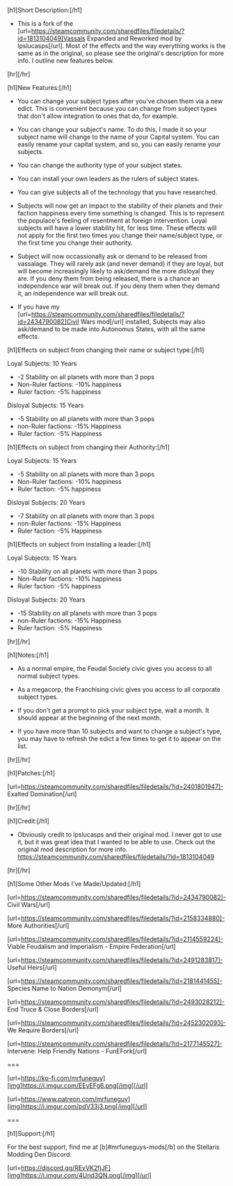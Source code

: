 [h1]Short Description:[/h1]

- This is a fork of the [url=https://steamcommunity.com/sharedfiles/filedetails/?id=1813104049]Vassals Expanded and Reworked mod by lpslucasps[/url]. Most of the effects and the way everything works is the same as in the original, so please see the original's description for more info. I outline new features below.


[hr][/hr]

[h1]New Features:[/h1]

- You can change your subject types after you've chosen them via a new edict. This is convenient because you can change from subject types that don't allow integration to ones that do, for example.

- You can change your subject's name. To do this, I made it so your subject name will change to the name of your Capital system. You can easily rename your capital system, and so, you can easily rename your subjects.

- You can change the authority type of your subject states.

- You can install your own leaders as the rulers of subject states.

- You can give subjects all of the technology that you have researched.

- Subjects will now get an impact to the stability of their planets and their faction happiness every time something is changed. This is to represent the populace's feeling of resentment at foreign intervention. Loyal subjects will have a lower stability hit, for less time. These effects will not apply for the first two times you change their name/subject type, or the first time you change their authority.

- Subject will now occassionally ask or demand to be released from vassalage. They will rarely ask (and never demand) if they are loyal, but will become increasingly likely to ask/demand the more disloyal they are. If you deny them from being released, there is a chance an independence war will break out. If you deny them when they demand it, an independence war will break out.

- If you have my [url=https://steamcommunity.com/sharedfiles/filedetails/?id=2434790082]Civil Wars mod[/url] installed, Subjects may also ask/demand to be made into Autonomus States, with all the same effects.

[h1]Effects on subject from changing their name or subject type:[/h1]

Loyal Subjects: 10 Years
- -2 Stability on all planets with more than 3 pops
- Non-Ruler factions: -10% happiness
- Ruler faction: -5% happiness

Disloyal Subjects: 15 Years
- -5 Stability on all planets with more than 3 pops
- non-Ruler factions: -15% Happiness
- Ruler faction: -5% Happiness

[h1]Effects on subject from changing their Authority:[/h1]

Loyal Subjects: 15 Years
- -5 Stability on all planets with more than 3 pops
- Non-Ruler factions: -10% happiness
- Ruler faction: -5% happiness

Disloyal Subjects: 20 Years
- -7 Stability on all planets with more than 3 pops
- non-Ruler factions: -15% Happiness
- Ruler faction: -5% Happiness

[h1]Effects on subject from installing a leader:[/h1]

Loyal Subjects: 15 Years
- -10 Stability on all planets with more than 3 pops
- Non-Ruler factions: -10% happiness
- Ruler faction: -5% happiness

Disloyal Subjects: 20 Years
- -15 Stability on all planets with more than 3 pops
- non-Ruler factions: -15% Happiness
- Ruler faction: -5% Happiness


[hr][/hr]

[h1]Notes:[/h1]

- As a normal empire, the Feudal Society civic gives you access to all normal subject types.

- As a megacorp, the Franchising civic gives you access to all corporate subject types.

- If you don't get a prompt to pick your subject type, wait a month. It should appear at the beginning of the next month.

- If  you have more than 10 subjects and want to change a subject's type, you may have to refresh the edict a few times to get it to appear on the list.


[hr][/hr]

[h1]Patches:[/h1]

[url=https://steamcommunity.com/sharedfiles/filedetails/?id=2401801947]- Exalted Domination[/url]


[hr][/hr]

[h1]Credit:[/h1]

- Obviously credit to lpslucasps and their original mod. I never got to use  it, but it was great idea that I wanted to be able to use. Check out the original mod description for more info.
https://steamcommunity.com/sharedfiles/filedetails/?id=1813104049


[hr][/hr]

[h1]Some Other Mods I've Made/Updated:[/h1]

[url=https://steamcommunity.com/sharedfiles/filedetails/?id=2434790082]- Civil Wars[/url]

[url=https://steamcommunity.com/sharedfiles/filedetails/?id=2158334880]- More Authorities[/url]

[url=https://steamcommunity.com/sharedfiles/filedetails/?id=2114559224]- Viable Feudalism and Imperialism - Empire Federation[/url]

[url=https://steamcommunity.com/sharedfiles/filedetails/?id=2491283817]- Useful Heirs[/url]

[url=https://steamcommunity.com/sharedfiles/filedetails/?id=2181441455]- Species Name to Nation Demonym[/url]

[url=https://steamcommunity.com/sharedfiles/filedetails/?id=2493028212]- End Truce & Close Borders[/url]

[url=https://steamcommunity.com/sharedfiles/filedetails/?id=2452302093]- We Require Borders[/url]

[url=https://steamcommunity.com/sharedfiles/filedetails/?id=2177145527]- Intervene: Help Friendly Nations - FunEFork[/url]

===

[url=https://ko-fi.com/mrfuneguy][img]https://i.imgur.com/EEyEFg6.png[/img][/url]

[url=https://www.patreon.com/mrfuneguy][img]https://i.imgur.com/pdV33j3.png[/img][/url]

===

[h1]Support:[/h1]

For the best support, find me at [b]#mrfuneguys-mods[/b] on the Stellaris Modding Den Discord:

[url=https://discord.gg/REvVK2fjJF][img]https://i.imgur.com/4Und3QN.png[/img][/url]